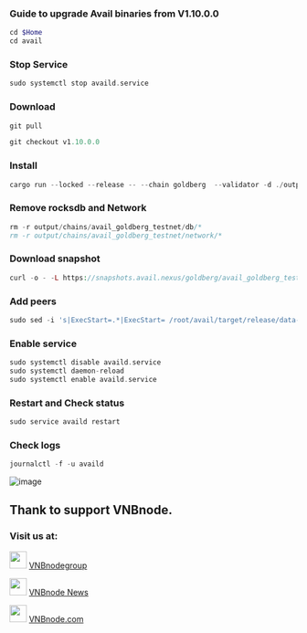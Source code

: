 ### Guide to upgrade Avail binaries from V1.10.0.0
```php
cd $Home
cd avail
```
### Stop Service
```php
sudo systemctl stop availd.service
```
### Download
```php
git pull
```
```php
git checkout v1.10.0.0
```
### Install
```php
cargo run --locked --release -- --chain goldberg  --validator -d ./output
```
### Remove rocksdb and Network
```php
rm -r output/chains/avail_goldberg_testnet/db/*
rm -r output/chains/avail_goldberg_testnet/network/*
```
### Download snapshot
```php
curl -o - -L https://snapshots.avail.nexus/goldberg/avail_goldberg_testnet_snapshot_jan_31.tar.gz | tar -xz -C output/chains/avail_goldberg_testnet/
```
### Add peers
```php
sudo sed -i 's|ExecStart=.*|ExecStart= /root/avail/target/release/data-avail -d ./output --validator --name "✅ Your-Name|VNBnode ✅" --chain goldberg \\\n--reserved-nodes \\\n"/dns/bootnode-001.goldberg.avail.tools/tcp/30333/p2p/12D3KooWCVqFvrP3UJ1S338Gb8SHvEQ1xpENLb45Dbynk4hu1XGN" \\\n"/dns/bootnode-002.goldberg.avail.tools/tcp/30333/p2p/12D3KooWD6sWeWCG5Z1qhejhkPk9Rob5h75wYmPB6MUoPo7br58m" \\\n"/dns/bootnode-003.goldberg.avail.tools/tcp/30333/p2p/12D3KooWMR9ZoAVWJv6ahraVzUCfacNbFKk7ABoWxVL3fJ3XXGDw" \\\n"/dns/bootnode-004.goldberg.avail.tools/tcp/30333/p2p/12D3KooWMuyLE3aPQ82HTWuPUCjiP764ebQrZvGUzxrYGuXWZJZV" \\\n"/dns/bootnode-005.goldberg.avail.tools/tcp/30333/p2p/12D3KooWKJwbdcZ7QWcPLHy3EJ1UiffaLGnNBMffeK8AqRVWBZA1" \\\n"/dns/bootnode-006.goldberg.avail.tools/tcp/30333/p2p/12D3KooWM8AaHDH8SJvg6bq4CGQyHvW2LH7DCHbdv633dsrti7i5" \\\n--reserved-only|; s|Restart=.*|Restart=always|; s|RestartSec=.*|RestartSec=120|' /etc/systemd/system/availd.service 
```
### Enable service
```php
sudo systemctl disable availd.service 
sudo systemctl daemon-reload
sudo systemctl enable availd.service 
```
### Restart and Check status
```php
sudo service availd restart
```
### Check logs
```php
journalctl -f -u availd
```
![image](https://github.com/vnbnode/VNBnode-Guides/assets/128967122/90da0394-f17b-4ddf-9064-e73729e6cad7)

## Thank to support VNBnode.
### Visit us at:

<img src="https://user-images.githubusercontent.com/50621007/183283867-56b4d69f-bc6e-4939-b00a-72aa019d1aea.png" width="30"/> <a href="https://t.me/VNBnodegroup" target="_blank">VNBnodegroup</a>

<img src="https://user-images.githubusercontent.com/50621007/183283867-56b4d69f-bc6e-4939-b00a-72aa019d1aea.png" width="30"/> <a href="https://t.me/Vnbnode" target="_blank">VNBnode News</a>

<img src="https://github.com/vnbnode/binaries/blob/main/Logo/VNBnode.jpg" width="30"/> <a href="https://VNBnode.com" target="_blank">VNBnode.com</a>
